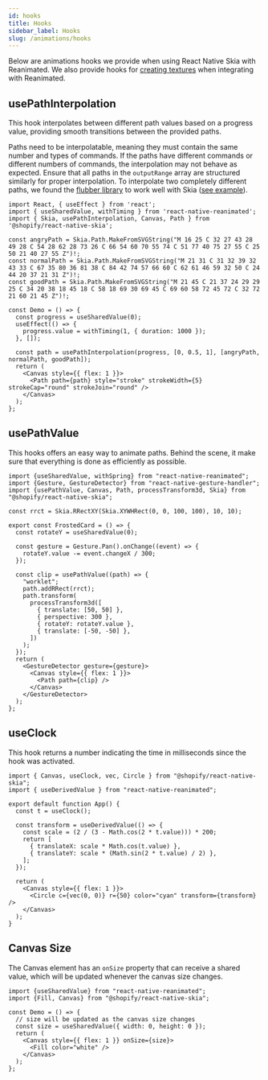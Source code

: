 ```yaml
---
id: hooks
title: Hooks
sidebar_label: Hooks
slug: /animations/hooks
---
```


Below are animations hooks we provide when using React Native Skia with Reanimated.
We also provide hooks for [creating textures](/docs/animations/textures) when integrating with Reanimated.

## usePathInterpolation

This hook interpolates between different path values based on a progress value, providing smooth transitions between the provided paths.

Paths need to be interpolatable, meaning they must contain the same number and types of commands. If the paths have different commands or different numbers of commands, the interpolation may not behave as expected. Ensure that all paths in the `outputRange` array are structured similarly for proper interpolation.
To interpolate two completely different paths, we found the [flubber library](https://github.com/veltman/flubber) to work well with Skia ([see example](https://github.com/wcandillon/can-it-be-done-in-react-native/blob/master/season5/src/Headspace/Play.tsx#L16)).

```tsx twoslash
import React, { useEffect } from 'react';
import { useSharedValue, withTiming } from 'react-native-reanimated';
import { Skia, usePathInterpolation, Canvas, Path } from '@shopify/react-native-skia';

const angryPath = Skia.Path.MakeFromSVGString("M 16 25 C 32 27 43 28 49 28 C 54 28 62 28 73 26 C 66 54 60 70 55 74 C 51 77 40 75 27 55 C 25 50 21 40 27 55 Z")!;
const normalPath = Skia.Path.MakeFromSVGString("M 21 31 C 31 32 39 32 43 33 C 67 35 80 36 81 38 C 84 42 74 57 66 60 C 62 61 46 59 32 50 C 24 44 20 37 21 31 Z")!;
const goodPath = Skia.Path.MakeFromSVGString("M 21 45 C 21 37 24 29 29 25 C 34 20 38 18 45 18 C 58 18 69 30 69 45 C 69 60 58 72 45 72 C 32 72 21 60 21 45 Z")!;

const Demo = () => {
  const progress = useSharedValue(0);
  useEffect(() => {
    progress.value = withTiming(1, { duration: 1000 });
  }, []);

  const path = usePathInterpolation(progress, [0, 0.5, 1], [angryPath, normalPath, goodPath]);
  return (
    <Canvas style={{ flex: 1 }}>
      <Path path={path} style="stroke" strokeWidth={5} strokeCap="round" strokeJoin="round" />
    </Canvas>
  );
};
```

## usePathValue

This hooks offers an easy way to animate paths.
Behind the scene, it make sure that everything is done as efficiently as possible.

```tsx twoslash
import {useSharedValue, withSpring} from "react-native-reanimated";
import {Gesture, GestureDetector} from "react-native-gesture-handler";
import {usePathValue, Canvas, Path, processTransform3d, Skia} from "@shopify/react-native-skia";

const rrct = Skia.RRectXY(Skia.XYWHRect(0, 0, 100, 100), 10, 10);

export const FrostedCard = () => {
  const rotateY = useSharedValue(0);

  const gesture = Gesture.Pan().onChange((event) => {
    rotateY.value -= event.changeX / 300;
  });

  const clip = usePathValue((path) => {
    "worklet";
    path.addRRect(rrct);
    path.transform(
      processTransform3d([
        { translate: [50, 50] },
        { perspective: 300 },
        { rotateY: rotateY.value },
        { translate: [-50, -50] },
      ])
    );
  });
  return (
    <GestureDetector gesture={gesture}>
      <Canvas style={{ flex: 1 }}>
        <Path path={clip} />
      </Canvas>
    </GestureDetector>
  );
};
```

## useClock

This hook returns a number indicating the time in milliseconds since the hook was activated.

```tsx twoslash
import { Canvas, useClock, vec, Circle } from "@shopify/react-native-skia";
import { useDerivedValue } from "react-native-reanimated";

export default function App() {
  const t = useClock();

  const transform = useDerivedValue(() => {
    const scale = (2 / (3 - Math.cos(2 * t.value))) * 200;
    return [
      { translateX: scale * Math.cos(t.value) },
      { translateY: scale * (Math.sin(2 * t.value) / 2) },
    ];
  });

  return (
    <Canvas style={{ flex: 1 }}>
      <Circle c={vec(0, 0)} r={50} color="cyan" transform={transform} />
    </Canvas>
  );
}
```

## Canvas Size

The Canvas element has an `onSize` property that can receive a shared value, which will be updated whenever the canvas size changes.

```tsx twoslash
import {useSharedValue} from "react-native-reanimated";
import {Fill, Canvas} from "@shopify/react-native-skia";

const Demo = () => {
  // size will be updated as the canvas size changes
  const size = useSharedValue({ width: 0, height: 0 });
  return (
    <Canvas style={{ flex: 1 }} onSize={size}>
      <Fill color="white" />
    </Canvas>
  );
};
```

